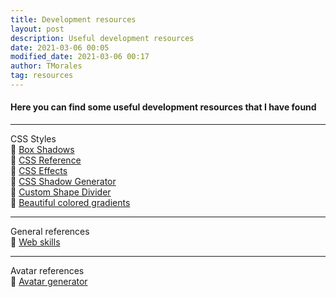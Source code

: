 ```yaml
---
title: Development resources
layout: post
description: Useful development resources
date: 2021-03-06 00:05
modified_date: 2021-03-06 00:17
author: TMorales
tag: resources
---
```

#### Here you can find some useful development resources that I have found
---
CSS Styles\
🔗 <a href="https://box-shadow.dev/" target="_blank">Box Shadows</a>\
🔗 <a href="https://cssreference.io/" target="_blank">CSS Reference</a>\
🔗 <a href="https://emilkowalski.github.io/css-effects-snippets/" target="_blank">CSS Effects</a>\
🔗 <a href="https://neumorphism.io/" target="_blank">CSS Shadow Generator</a>\
🔗 <a href="https://www.shapedivider.app/" target="_blank">Custom Shape Divider</a>\
🔗 <a href="https://uigradients.com/" target="_blank">Beautiful colored gradients</a>

---
General references\
🔗 <a href="https://andreasbm.github.io/web-skills/" target="_blank">Web skills</a>

---
Avatar references\
🔗 <a href="https://getavataaars.com/" target="_blank">Avatar generator</a>